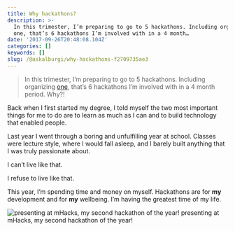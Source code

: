 ```yaml
---
title: Why hackathons?
description: >-
  In this trimester, I’m preparing to go to 5 hackathons. Including organizing
  one, that’s 6 hackathons I’m involved with in a 4 month…
date: '2017-09-26T20:48:08.104Z'
categories: []
keywords: []
slug: /@askalburgi/why-hackathons-f2709735ae3
---
```


> In this trimester, I’m preparing to go to 5 hackathons. Including organizing [one](http://hackedbeta.compeclub.com), that’s 6 hackathons I’m involved with in a 4 month period. Why?!

Back when I first started my degree, I told myself the two most important things for me to do are to learn as much as I can and to build technology that enabled people.

Last year I went through a boring and unfulfilling year at school. Classes were lecture style, where I would fall asleep, and I barely built anything that I was truly passionate about.

I can’t live like that.

I refuse to live like that.

This year, I’m spending time and money on myself. Hackathons are for **my** development and for **my** wellbeing. I’m having the greatest time of my life.

![presenting at mHacks, my second hackathon of the year!](https://cdn-images-1.medium.com/max/800/1*DAHwLSWFfU4TT7pU9i6ePw.jpeg)
presenting at mHacks, my second hackathon of the year!